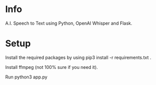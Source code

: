 # Info

A.I. Speech to Text using Python, OpenAI Whisper and Flask.

# Setup

Install the required packages by using pip3 install -r requirements.txt .

Install ffmpeg (not 100% sure if you need it).

Run python3 app.py

